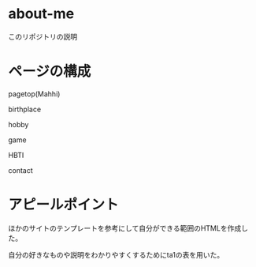 # about-me

このリポジトリの説明

# ページの構成 

pagetop(Mahhi)

birthplace

hobby

game

HBTI

contact

# アピールポイント

ほかのサイトのテンプレートを参考にして自分ができる範囲のHTMLを作成した。

自分の好きなものや説明をわかりやすくするためにta1の表を用いた。
